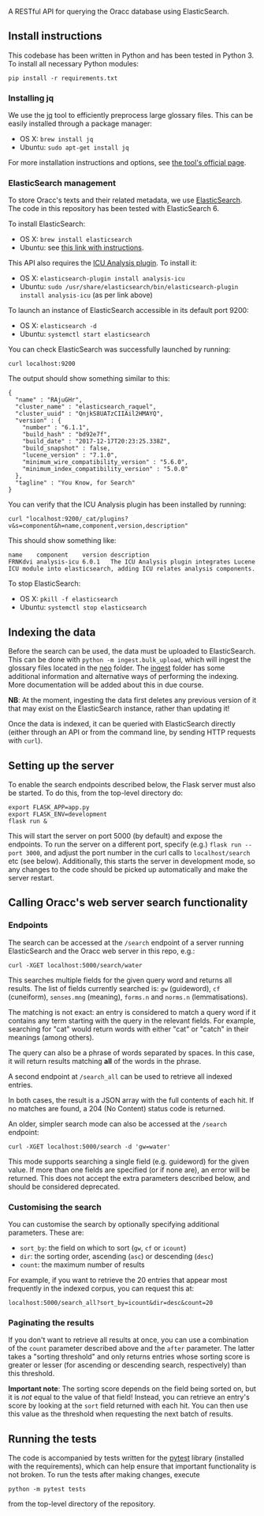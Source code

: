 A RESTful API for querying the Oracc database using ElasticSearch.

## Install instructions
This codebase has been written in Python and has been tested in Python 3. To
install all necessary Python modules:

```
pip install -r requirements.txt
```

### Installing jq

We use the [jq](https://stedolan.github.io/jq/) tool to efficiently preprocess
large glossary files. This can be easily installed through a package manager:
* OS X: `brew install jq`
* Ubuntu: `sudo apt-get install jq`

For more installation instructions and options, see
[the tool's official page](https://stedolan.github.io/jq/download/).

### ElasticSearch management
To store Oracc's texts and their related metadata, we use
[ElasticSearch](https://www.elastic.co/products/elasticsearch). The code in
this repository has been tested with ElasticSearch 6.

To install ElasticSearch:
* OS X: `brew install elasticsearch`
* Ubuntu: see [this link with instructions](https://www.elastic.co/guide/en/elasticsearch/reference/current/_installation.html).

This API also requires the [ICU Analysis plugin](https://www.elastic.co/guide/en/elasticsearch/plugins/current/analysis-icu.html).
To install it:
* OS X: `elasticsearch-plugin install analysis-icu`
* Ubuntu: `sudo /usr/share/elasticsearch/bin/elasticsearch-plugin install analysis-icu` (as per link above)

To launch an instance of ElasticSearch accessible in its default port 9200:
* OS X: `elasticsearch -d`
* Ubuntu: `systemctl start elasticsearch`

You can check ElasticSearch was successfully launched by running:

```
curl localhost:9200
```

The output should show something similar to this:

```
{
  "name" : "RAjuGHr",
  "cluster_name" : "elasticsearch_raquel",
  "cluster_uuid" : "QnjkS8UATzCIIAil2HMAYQ",
  "version" : {
    "number" : "6.1.1",
    "build_hash" : "bd92e7f",
    "build_date" : "2017-12-17T20:23:25.338Z",
    "build_snapshot" : false,
    "lucene_version" : "7.1.0",
    "minimum_wire_compatibility_version" : "5.6.0",
    "minimum_index_compatibility_version" : "5.0.0"
  },
  "tagline" : "You Know, for Search"
}
```

You can verify that the ICU Analysis plugin has been installed by running:
```
curl "localhost:9200/_cat/plugins?v&s=component&h=name,component,version,description"
```
This should show something like:
```
name    component    version description
FRNKdvi analysis-icu 6.0.1   The ICU Analysis plugin integrates Lucene ICU module into elasticsearch, adding ICU relates analysis components.
```

To stop ElasticSearch:
* OS X: `pkill -f elasticsearch`
* Ubuntu: `systemctl stop elasticsearch`


## Indexing the data

Before the search can be used, the data must be uploaded to ElasticSearch. This
can be done with `python -m ingest.bulk_upload`, which will ingest the glossary
files located in the [neo](neo) folder. The [ingest](ingest) folder has
some additional information and alternative ways of performing the indexing.
More documentation will be added about this in due course.

**NB**: At the moment, ingesting the data first deletes any previous version
of it that may exist on the ElasticSearch instance, rather than updating it!

Once the data is indexed, it can be queried with ElasticSearch directly (either
through an API or from the command line, by sending HTTP requests with `curl`).


## Setting up the server

To enable the search endpoints described below, the Flask server must also be
started. To do this, from the top-level directory do:
```
export FLASK_APP=app.py
export FLASK_ENV=development
flask run &
```
This will start the server on port 5000 (by default) and expose the endpoints.
To run the server on a different port, specify (e.g.) `flask run --port 3000`,
and adjust the port number in the curl calls to `localhost/search` etc (see below).
Additionally, this starts the server in development mode, so any changes to the
code should be picked up automatically and make the server restart.

## Calling Oracc's web server search functionality

### Endpoints
The search can be accessed at the `/search` endpoint of a server running
ElasticSearch and the Oracc web server in this repo, e.g.:
```
curl -XGET localhost:5000/search/water
```

This searches multiple fields for the given query word and returns all
results. The list of fields currently searched is: `gw` (guideword),
`cf` (cuneiform), `senses.mng` (meaning), `forms.n` and `norms.n`
(lemmatisations).

The matching is not exact: an entry is considered to match a query word if it
contains any term starting with the query in the relevant fields. For
example, searching for "cat" would return words with either "cat" or "catch" in
their meanings (among others).

The query can also be a phrase of words separated by spaces. In this case, it
will return results matching **all** of the words in the phrase.

A second endpoint at `/search_all` can be used to retrieve all indexed entries.

In both cases, the result is a JSON array with the full contents of each hit. If
no matches are found, a 204 (No Content) status code is returned.

An older, simpler search mode can also be accessed at the `/search` endpoint:
```
curl -XGET localhost:5000/search -d 'gw=water'
```
This mode supports searching a single field (e.g. guideword) for the given value.
If more than one fields are specified (or if none are), an error will be
returned. This does not accept the extra parameters described below, and should
be considered deprecated.

### Customising the search

You can customise the search by optionally specifying additional parameters.
These are:
- `sort_by`: the field on which to sort (`gw`, `cf` or `icount`)
- `dir`: the sorting order, ascending (`asc`) or descending (`desc`)
- `count`: the maximum number of results

For example, if you want to retrieve the 20 entries that appear most frequently
in the indexed corpus, you can request this at:
```
localhost:5000/search_all?sort_by=icount&dir=desc&count=20
```

### Paginating the results

If you don't want to retrieve all results at once, you can use a combination of
the `count` parameter described above and the `after` parameter. The latter
takes a "sorting threshold" and only returns entries whose sorting score is
greater or lesser (for ascending or descending search, respectively) than this
threshold.

**Important note**: The sorting score depends on the field being sorted on, but
it is *not* equal to the value of that field! Instead, you can retrieve an
entry's score by looking at the `sort` field returned with each hit. You can
then use this value as the threshold when requesting the next batch of results.

## Running the tests
The code is accompanied by tests written for the [pytest](https://pytest.org)
library (installed with the requirements), which can help ensure that important
functionality is not broken. To run the tests after making changes, execute
```
python -m pytest tests
```
from the top-level directory of the repository.
